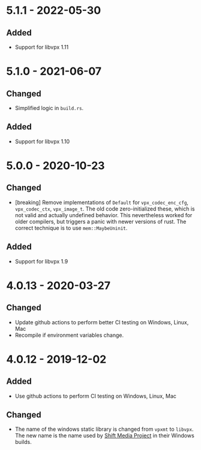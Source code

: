 # 5.1.1 - 2022-05-30

## Added

* Support for libvpx 1.11

# 5.1.0 - 2021-06-07

## Changed

* Simplified logic in `build.rs`.

## Added

* Support for libvpx 1.10

# 5.0.0 - 2020-10-23

## Changed

* [breaking] Remove implementations of `Default` for `vpx_codec_enc_cfg`,
  `vpx_codec_ctx`, `vpx_image_t`. The old code zero-initialized these, which is
  not valid and actually undefined behavior. This nevertheless worked for older
  compilers, but triggers a panic with newer versions of rust. The correct
  technique is to use `mem::MaybeUninit`.

## Added

* Support for libvpx 1.9

# 4.0.13 - 2020-03-27

## Changed

* Update github actions to perform better CI testing on Windows, Linux, Mac
* Recompile if environment variables change.

# 4.0.12 - 2019-12-02

## Added

* Use github actions to perform CI testing on Windows, Linux, Mac

## Changed

* The name of the windows static library is changed from `vpxmt` to `libvpx`.
  The new name is the name used by [Shift Media
  Project](https://github.com/ShiftMediaProject/libvpx) in their Windows builds.
